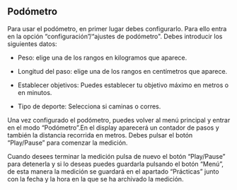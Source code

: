 ## Podómetro

Para usar el podómetro, en primer lugar debes configurarlo. Para ello entra en la opción “configuración”/“ajustes de podómetro". Debes introducir los siguientes datos:

* Peso: elige una de los rangos en kilogramos que aparece.

* Longitud del paso: elige una de los rangos en centímetros que aparece.

* Establecer objetivos: Puedes establecer tu objetivo máximo en metros o en minutos.

* Tipo de deporte: Selecciona si caminas o corres.

Una vez configurado el podómetro, puedes volver al menú principal y entrar en el modo “Podómetro”.En el display aparecerá un contador de pasos y también la distancia recorrida en metros. Debes pulsar el botón “Play/Pause” para comenzar la medición.

Cuando desees terminar la medición pulsa de nuevo el botón “Play/Pause” para detenerla y si lo deseas puedes guardarla pulsando el botón “Menú”, de esta manera la medición se guardará en el apartado “Prácticas” junto con la fecha y la hora en la que se ha archivado la medición.

